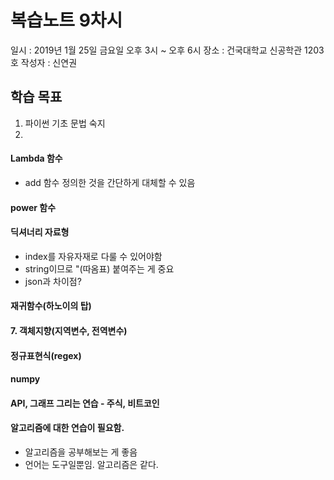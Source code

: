 # 복습노트 9차시

일시 : 2019년 1월 25일 금요일 오후 3시 ~ 오후 6시
장소 : 건국대학교 신공학관 1203호
작성자 : 신연권

## 학습 목표

1. 파이썬 기초 문법 숙지
2. 

#### Lambda 함수

- add 함수 정의한 것을 간단하게 대체할 수 있음

#### power 함수

#### 딕셔너리 자료형

- index를 자유자재로 다룰 수 있어야함
- string이므로 "(따옴표) 붙여주는 게 중요
- json과 차이점?

#### 재귀함수(하노이의 탑)
#### 7. 객체지향(지역변수, 전역변수)
#### 정규표현식(regex)
#### numpy
#### API, 그래프 그리는 연습 - 주식, 비트코인

#### 알고리즘에 대한 연습이 필요함.

- 알고리즘을 공부해보는 게 좋음
- 언어는 도구일뿐임. 알고리즘은 같다.
  

